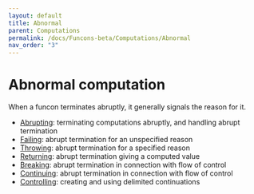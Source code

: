 ```yaml
---
layout: default
title: Abnormal
parent: Computations
permalink: /docs/Funcons-beta/Computations/Abnormal
nav_order: "3"
---
```


Abnormal computation
====================

When a funcon terminates abruptly, it generally signals the reason for it.

- [Abrupting]\: terminating computations abruptly, and handling abrupt termination
- [Failing]\: abrupt termination for an unspecified reason
- [Throwing]\: abrupt termination for a specified reason
- [Returning]\: abrupt termination giving a computed value
- [Breaking]\: abrupt termination in connection with flow of control
- [Continuing]\: abrupt termination in connection with flow of control
- [Controlling]\: creating and using delimited continuations

[abrupting]:   /CBS-beta/Funcons-beta/Computations/Abnormal/Abrupting/
[failing]:     /CBS-beta/Funcons-beta/Computations/Abnormal/Failing/
[throwing]:    /CBS-beta/Funcons-beta/Computations/Abnormal/Throwing/
[returning]:   /CBS-beta/Funcons-beta/Computations/Abnormal/Returning/
[breaking]:    /CBS-beta/Funcons-beta/Computations/Abnormal/Breaking/
[continuing]:  /CBS-beta/Funcons-beta/Computations/Abnormal/Continuing/
[controlling]: /CBS-beta/Funcons-beta/Computations/Abnormal/Controlling/

[Unstable-Funcons-beta]: /CBS-beta/docs/Unstable-Funcons-beta
